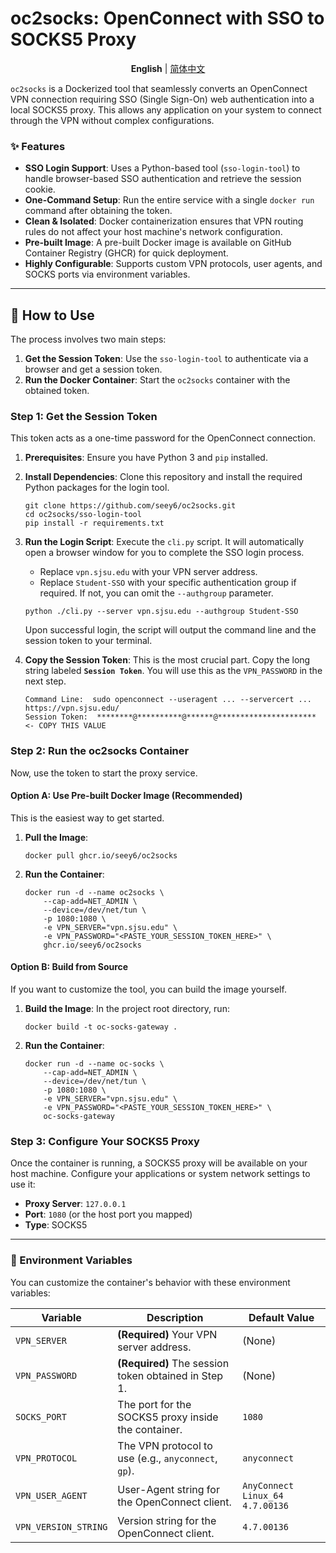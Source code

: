 
# oc2socks: OpenConnect with SSO to SOCKS5 Proxy

<p align="center">
<b>English</b> | <a href="https://github.com/Seey6/oc2socks/blob/main/readme_cn.md">简体中文</a>
</p>

`oc2socks` is a Dockerized tool that seamlessly converts an OpenConnect VPN connection requiring SSO (Single Sign-On) web authentication into a local SOCKS5 proxy. This allows any application on your system to connect through the VPN without complex configurations.

### ✨ Features

  * **SSO Login Support**: Uses a Python-based tool (`sso-login-tool`) to handle browser-based SSO authentication and retrieve the session cookie.
  * **One-Command Setup**: Run the entire service with a single `docker run` command after obtaining the token.
  * **Clean & Isolated**: Docker containerization ensures that VPN routing rules do not affect your host machine's network configuration.
  * **Pre-built Image**: A pre-built Docker image is available on GitHub Container Registry (GHCR) for quick deployment.
  * **Highly Configurable**: Supports custom VPN protocols, user agents, and SOCKS ports via environment variables.

-----

## 🚀 How to Use

The process involves two main steps:

1.  **Get the Session Token**: Use the `sso-login-tool` to authenticate via a browser and get a session token.
2.  **Run the Docker Container**: Start the `oc2socks` container with the obtained token.

### Step 1: Get the Session Token

This token acts as a one-time password for the OpenConnect connection.

1.  **Prerequisites**: Ensure you have Python 3 and `pip` installed.

2.  **Install Dependencies**: Clone this repository and install the required Python packages for the login tool.

    ```shell
    git clone https://github.com/seey6/oc2socks.git
    cd oc2socks/sso-login-tool
    pip install -r requirements.txt
    ```

3.  **Run the Login Script**: Execute the `cli.py` script. It will automatically open a browser window for you to complete the SSO login process.

      * Replace `vpn.sjsu.edu` with your VPN server address.
      * Replace `Student-SSO` with your specific authentication group if required. If not, you can omit the `--authgroup` parameter.

    <!-- end list -->

    ```shell
    python ./cli.py --server vpn.sjsu.edu --authgroup Student-SSO
    ```

    Upon successful login, the script will output the command line and the session token to your terminal.

4.  **Copy the Session Token**: This is the most crucial part. Copy the long string labeled **`Session Token`**. You will use this as the `VPN_PASSWORD` in the next step.

    ```text
    Command Line:  sudo openconnect --useragent ... --servercert ... https://vpn.sjsu.edu/
    Session Token:  ********@**********@******@********************** <- COPY THIS VALUE
    ```

### Step 2: Run the oc2socks Container

Now, use the token to start the proxy service.

#### Option A: Use Pre-built Docker Image (Recommended)

This is the easiest way to get started.

1.  **Pull the Image**:

    ```shell
    docker pull ghcr.io/seey6/oc2socks
    ```

2.  **Run the Container**:

    ```shell
    docker run -d --name oc2socks \
        --cap-add=NET_ADMIN \
        --device=/dev/net/tun \
        -p 1080:1080 \
        -e VPN_SERVER="vpn.sjsu.edu" \
        -e VPN_PASSWORD="<PASTE_YOUR_SESSION_TOKEN_HERE>" \
        ghcr.io/seey6/oc2socks
    ```

#### Option B: Build from Source

If you want to customize the tool, you can build the image yourself.

1.  **Build the Image**: In the project root directory, run:

    ```shell
    docker build -t oc-socks-gateway .
    ```

2.  **Run the Container**:

    ```shell
    docker run -d --name oc-socks \
        --cap-add=NET_ADMIN \
        --device=/dev/net/tun \
        -p 1080:1080 \
        -e VPN_SERVER="vpn.sjsu.edu" \
        -e VPN_PASSWORD="<PASTE_YOUR_SESSION_TOKEN_HERE>" \
        oc-socks-gateway
    ```

### Step 3: Configure Your SOCKS5 Proxy

Once the container is running, a SOCKS5 proxy will be available on your host machine. Configure your applications or system network settings to use it:

  * **Proxy Server**: `127.0.0.1`
  * **Port**: `1080` (or the host port you mapped)
  * **Type**: SOCKS5

-----

### 🔧 Environment Variables

You can customize the container's behavior with these environment variables:

| Variable             | Description                                          | Default Value                 |
| -------------------- | ---------------------------------------------------- | ----------------------------- |
| `VPN_SERVER`         | **(Required)** Your VPN server address.              | (None)                        |
| `VPN_PASSWORD`       | **(Required)** The session token obtained in Step 1. | (None)                        |
| `SOCKS_PORT`         | The port for the SOCKS5 proxy inside the container.  | `1080`                        |
| `VPN_PROTOCOL`       | The VPN protocol to use (e.g., `anyconnect`, `gp`).  | `anyconnect`                  |
| `VPN_USER_AGENT`     | User-Agent string for the OpenConnect client.        | `AnyConnect Linux_64 4.7.00136` |
| `VPN_VERSION_STRING` | Version string for the OpenConnect client.           | `4.7.00136`                   |
